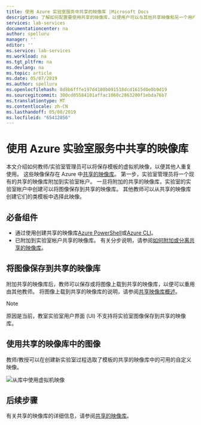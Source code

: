 ```yaml
---
title: 使用 Azure 实验室服务中共享的映像库 |Microsoft Docs
description: 了解如何配置要使用共享的映像库，以便用户可以与其他共享映像和另一个用户可以使用图像来在实验室中创建模板 VM 的实验室帐户。
services: lab-services
documentationcenter: na
author: spelluru
manager: ''
editor: ''
ms.service: lab-services
ms.workload: na
ms.tgt_pltfrm: na
ms.devlang: na
ms.topic: article
ms.date: 05/07/2019
ms.author: spelluru
ms.openlocfilehash: 8d8b6fffe197d4180b091518dcd1615d0e0b9d19
ms.sourcegitcommit: 300cd05584101affac1060c2863200f1ebda76b7
ms.translationtype: MT
ms.contentlocale: zh-CN
ms.lasthandoff: 05/08/2019
ms.locfileid: "65412856"
---
```

# <a name="use-a-shared-image-gallery-in-azure-lab-services"></a>使用 Azure 实验室服务中共享的映像库
本文介绍如何教师/实验室管理员可以将保存模板的虚拟机映像，以便其他人重复使用。 这些映像保存在 Azure 中[共享的映像库](../../virtual-machines/windows/shared-image-galleries.md)。 第一步，实验室管理员将一个现有的共享的映像库附加到实验室帐户。 一旦将附加的共享的映像库，实验室的实验室帐户中创建可以将图像保存到共享的映像库。 其他教师可以从共享的映像库创建它们的类模板中选择此映像。 

## <a name="prerequisites"></a>必备组件
- 通过使用创建共享的映像库[Azure PowerShell](../../virtual-machines/windows/shared-images.md)或[Azure CLI](../../virtual-machines/linux/shared-images.md)。
- 已附加到实验室帐户共享的映像库。 有关分步说明，请参阅[如何附加或分离共享的映像库](how-to-attach-detach-shared-image-gallery.md)。


## <a name="save-an-image-to-the-shared-image-gallery"></a>将图像保存到共享的映像库
附加共享的映像库后，教师可以保存或将图像上载到共享的映像库，以便可以重用由其他教师。 将图像上载到共享的映像库的说明，请参阅[共享映像库概述](../../virtual-machines/windows/shared-images.md)。 

> [!NOTE]
> 原因是当前，教室实验室用户界面 (UI) 不支持将实验室图像保存到共享的映像库。 

## <a name="use-an-image-from-the-shared-image-gallery"></a>使用共享的映像库中的图像
教师/教授可以在创建新实验室过程选取了模板的共享的映像库中的可用的自定义映像。

![从库中使用虚拟机映像](../media/how-to-use-shared-image-gallery/use-shared-image.png)

## <a name="next-steps"></a>后续步骤
有关共享的映像库的详细信息，请参阅[共享的映像库](../../virtual-machines/windows/shared-image-galleries.md)。
